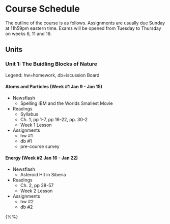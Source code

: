 # Course Schedule

The outline of the course is as follows. Assignments are usually due Sunday at 11h59pm eastern time. Exams will be opened from Tuesday to Thursday on weeks 6, 11 and 16.

## Units

### Unit 1: The Buidling Blocks of Nature

Legend: hw=homework, db=iscussion Board

#### Atoms and Particles (Week #1 Jan 9 - Jan 15)
  * Newsflash
    * Spelling IBM and the Worlds Smallest Movie
  * Readings
    * Syllabus
    * Ch. 1, pp 1-7, pp 16-22, pp. 30-2
    * Week 1 Lesson
  * Assignments
    * hw #1  
    * db #1
    * pre-course survey

#### Energy (Week #2 Jan 16 - Jan 22)
  * Newsflash
    * Asteroid Hit in Siberia
  * Readings
    * Ch. 2, pp 38-57
    * Week 2 Lesson
  * Assignments
    * hw #2
    * db #2

{%%}


